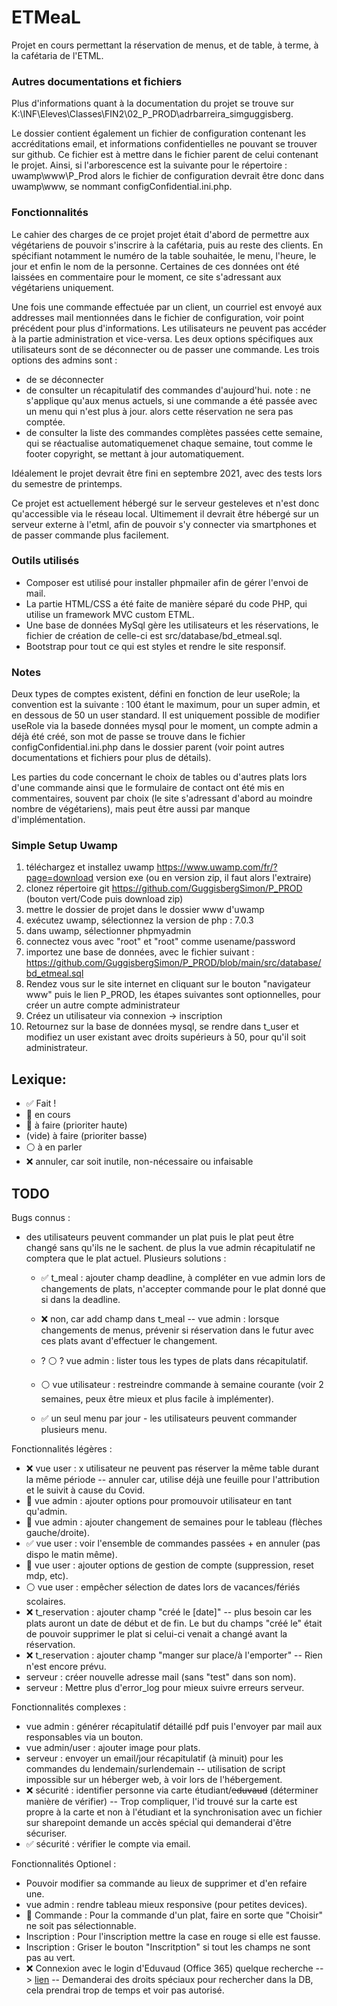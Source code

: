# ETMeaL
Projet en cours permettant la réservation de menus, et de table, à terme, à la cafétaria de l'ETML.
### Autres documentations et fichiers
Plus d'informations quant à la documentation du projet se trouve sur K:\INF\Eleves\Classes\FIN2\02_P_PROD\adrbarreira_simguggisberg. 

Le dossier contient également un fichier de configuration contenant les accréditations email, et informations confidentielles ne pouvant se trouver sur github. Ce fichier est à mettre dans le fichier parent de celui contenant le projet. Ainsi, si l'arborescence est la suivante pour le répertoire : uwamp\www\P_Prod alors le fichier de configuration devrait être donc dans uwamp\www, se nommant configConfidential.ini.php.

### Fonctionnalités
Le cahier des charges de ce projet projet était d'abord de permettre aux végétariens de pouvoir s'inscrire à la cafétaria, puis au reste des clients. En spécifiant notamment le numéro de la table souhaitée, le menu, l'heure, le jour et enfin le nom de la personne. Certaines de ces données ont été laissées en commentaire pour le moment, ce site s'adressant aux végétariens uniquement.

Une fois une commande effectuée par un client, un courriel est envoyé aux addresses mail mentionnées dans le fichier de configuration, voir point précédent pour plus d'informations. Les utilisateurs ne peuvent pas accéder à la partie administration et vice-versa. Les deux options spécifiques aux utilisateurs sont de se déconnecter ou de passer une commande. Les trois options des admins sont :
- de se déconnecter
- de consulter un récapitulatif des commandes d'aujourd'hui. note : ne s'applique qu'aux menus actuels, si une commande a été passée avec un menu qui n'est plus à jour. alors cette réservation ne sera pas comptée.
- de consulter la liste des commandes complètes passées cette semaine, qui se réactualise automatiquemenet chaque semaine, tout comme le footer copyright, se mettant à jour automatiquement.

Idéalement le projet devrait être fini en septembre 2021, avec des tests lors du semestre de printemps.
 
 Ce projet est actuellement hébergé sur le serveur gesteleves et n'est donc qu'accessible via le réseau local. Ultimement il devrait être hébergé sur un serveur externe à l'etml, afin de pouvoir s'y connecter via smartphones et de passer commande plus facilement.

### Outils utilisés
- Composer est utilisé pour installer phpmailer afin de gérer l'envoi de mail.
- La partie HTML/CSS a été faite de manière séparé du code PHP, qui utilise un framework MVC custom ETML.
- Une base de données MySql gère les utilisateurs et les réservations, le fichier de création de celle-ci est src/database/bd_etmeal.sql.
- Bootstrap pour tout ce qui est styles et rendre le site responsif.

### Notes
Deux types de comptes existent, défini en fonction de leur useRole; la convention est la suivante : 100 étant le maximum, pour un super admin, et en dessous de 50 un user standard. Il est uniquement possible de modifier useRole via la basede données mysql pour le moment, un compte admin a déjà été créé, son mot de passe se trouve dans le fichier configConfidential.ini.php dans le dossier parent (voir point autres documentations et fichiers pour plus de détails).

Les parties du code concernant le choix de tables ou d'autres plats lors d'une commande ainsi que le formulaire de contact ont été mis en commentaires, souvent par choix (le site s'adressant d'abord au moindre nombre de végétariens), mais peut être aussi par manque d'implémentation.

### Simple Setup Uwamp
1. téléchargez et installez uwamp https://www.uwamp.com/fr/?page=download version exe (ou en version zip, il faut alors l'extraire)
2. clonez répertoire git https://github.com/GuggisbergSimon/P_PROD (bouton vert/Code puis download zip)
3. mettre le dossier de projet dans le dossier www d'uwamp
4. exécutez uwamp, sélectionnez la version de php : 7.0.3
5. dans uwamp, sélectionner phpmyadmin
6. connectez vous avec "root" et "root" comme usename/password
7. importez une base de données, avec le fichier suivant : https://github.com/GuggisbergSimon/P_PROD/blob/main/src/database/bd_etmeal.sql
8. Rendez vous sur le site internet en cliquant sur le bouton "navigateur www" puis le lien P_PROD, les étapes suivantes sont optionnelles, pour créer un autre compte administrateur
9. Créez un utilisateur via connexion -> inscription
10. Retournez sur la base de données mysql, se rendre dans t_user et modifiez un user existant avec droits supérieurs à 50, pour qu'il soit administrateur.

## Lexique:
- :white_check_mark: Fait !
- :large_blue_circle: en cours
- :large_orange_diamond: à faire (prioriter haute)
- (vide) à faire (prioriter basse)
- :white_circle: à en parler
- :x: annuler, car soit inutile, non-nécessaire ou infaisable

## TODO
Bugs connus :
- des utilisateurs peuvent commander un plat puis le plat peut être changé sans qu'ils ne le sachent. de plus la vue admin récapitulatif ne comptera que le plat actuel. Plusieurs solutions :
  - :white_check_mark: t_meal : ajouter champ deadline, à compléter en vue admin lors de changements de plats, n'accepter commande pour le plat donné que si dans la deadline.
  - :x: non, car add champ dans t_meal -- vue admin : lorsque changements de menus, prévenir si réservation dans le futur avec ces plats avant d'effectuer le changement.
  - ? :white_circle: ? vue admin : lister tous les types de plats dans récapitulatif.
                

  - :white_circle: vue utilisateur : restreindre commande à semaine courante (voir 2 semaines, peux être mieux et plus facile à implémenter).
  - :white_check_mark: un seul menu par jour - les utilisateurs peuvent commander plusieurs menu.

Fonctionnalités légères :
- :x: vue user : x utilisateur ne peuvent pas réserver la même table durant la même période -- annuler car, utilise déjà une feuille pour l'attribution et le suivit à cause du Covid.
- :large_orange_diamond: vue admin : ajouter options pour promouvoir utilisateur en tant qu'admin.
- :large_orange_diamond: vue admin : ajouter changement de semaines pour le tableau (flèches gauche/droite).
- :white_check_mark: vue user : voir l'ensemble de commandes passées + en annuler (pas dispo le matin même).
- :large_orange_diamond: vue user : ajouter options de gestion de compte (suppression, reset mdp, etc).
- :white_circle: vue user : empêcher sélection de dates lors de vacances/fériés scolaires.
- :x: t_reservation : ajouter champ "créé le [date]" -- plus besoin car les plats auront un date de début et de fin. Le but du champs "créé le" était de pouvoir supprimer le plat si celui-ci venait a changé avant la réservation.
- :x: t_reservation : ajouter champ "manger sur place/à l'emporter" -- Rien n'est encore prévu.
- serveur : créer nouvelle adresse mail (sans "test" dans son nom).
- serveur : Mettre plus d'error_log pour mieux suivre erreurs serveur.

Fonctionnalités complexes :
- vue admin : générer récapitulatif détaillé pdf puis l'envoyer par mail aux responsables via un bouton.
- vue admin/user : ajouter image pour plats.
- serveur : envoyer un email/jour récapitulatif (à minuit) pour les commandes du lendemain/surlendemain -- utilisation de script impossible sur un héberger web, à voir lors de l'hébergement.
- :x: sécurité : identifier personne via carte étudiant/~~eduvaud~~ (déterminer manière de vérifier) -- Trop compliquer, l'id trouvé sur la carte est propre à la carte et non à l'étudiant et la synchronisation avec un fichier sur sharepoint demande un accès spécial qui demanderai d'être sécuriser.
- :white_check_mark: sécurité : vérifier le compte via email.

Fonctionnalités Optionel :
- Pouvoir modifier sa commande au lieux de supprimer et d'en refaire une.
- vue admin : rendre tableau mieux responsive (pour petites devices).
- :large_blue_circle: Commande : Pour la commande d'un plat, faire en sorte que "Choisir" ne soit pas sélectionnable.
- Inscription : Pour l'inscription mettre la case en rouge si elle est fausse.
- Inscription : Griser le bouton "Inscritption" si tout les champs ne sont pas au vert.
- :x: Connexion avec le login d'Eduvaud (Office 365) quelque recherche --> [lien](https://docs.microsoft.com/en-us/previous-versions/azure/dn646737(v=azure.100)?redirectedfrom=MSDN) -- Demanderai des droits spéciaux pour rechercher dans la DB, cela prendrai trop de temps et voir pas autorisé.
